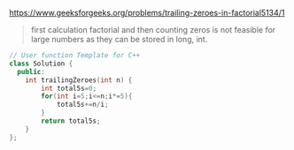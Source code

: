 https://www.geeksforgeeks.org/problems/trailing-zeroes-in-factorial5134/1

> first calculation factorial and then counting zeros is not feasible for large numbers as they can be stored in long, int.

```cpp
// User function Template for C++
class Solution {
  public:
    int trailingZeroes(int n) {
        int total5s=0;
        for(int i=5;i<=n;i*=5){
            total5s+=n/i;
        }
        return total5s;
    }
};
```
